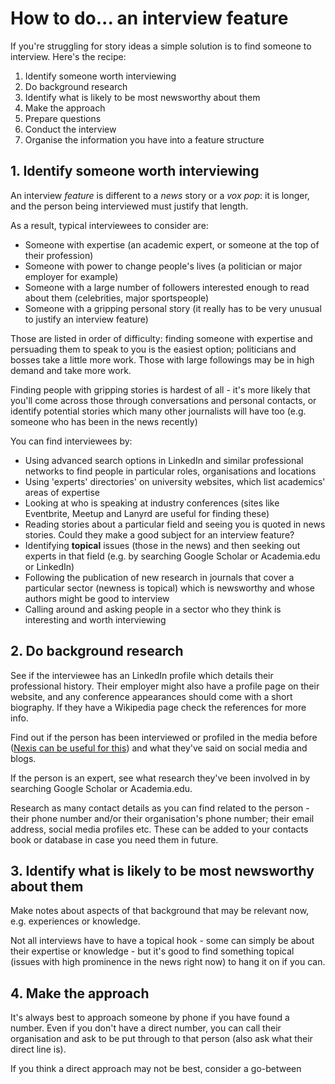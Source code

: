 # How to do... an interview feature

If you're struggling for story ideas a simple solution is to find someone to interview. Here's the recipe:

1. Identify someone worth interviewing
2. Do background research
3. Identify what is likely to be most newsworthy about them
4. Make the approach
5. Prepare questions
6. Conduct the interview
7. Organise the information you have into a feature structure

## 1. Identify someone worth interviewing

An interview *feature* is different to a *news* story or a *vox pop*: it is longer, and the person being interviewed must justify that length. 

As a result, typical interviewees to consider are:

* Someone with expertise (an academic expert, or someone at the top of their profession)
* Someone with power to change people's lives (a politician or major employer for example)
* Someone with a large number of followers interested enough to read about them (celebrities, major sportspeople)
* Someone with a gripping personal story (it really has to be very unusual to justify an interview feature)

Those are listed in order of difficulty: finding someone with expertise and persuading them to speak to you is the easiest option; politicians and bosses take a little more work. Those with large followings may be in high demand and take more work. 

Finding people with gripping stories is hardest of all - it's more likely that you'll come across those through conversations and personal contacts, or identify potential stories which many other journalists will have too (e.g. someone who has been in the news recently)

You can find interviewees by:

* Using advanced search options in LinkedIn and similar professional networks to find people in particular roles, organisations and locations
* Using 'experts' directories' on university websites, which list academics' areas of expertise
* Looking at who is speaking at industry conferences (sites like Eventbrite, Meetup and Lanyrd are useful for finding these)
* Reading stories about a particular field and seeing you is quoted in news stories. Could they make a good subject for an interview feature?
* Identifying **topical** issues (those in the news) and then seeking out experts in that field (e.g. by searching Google Scholar or Academia.edu or LinkedIn)
* Following the publication of new research in journals that cover a particular sector (newness is topical) which is newsworthy and whose authors might be good to interview
* Calling around and asking people in a sector who they think is interesting and worth interviewing

## 2. Do background research

See if the interviewee has an LinkedIn profile which details their professional history. Their employer might also have a profile page on their website, and any conference appearances should come with a short biography. If they have a Wikipedia page check the references for more info.

Find out if the person has been interviewed or profiled in the media before ([Nexis can be useful for this](https://docs.google.com/document/d/e/2PACX-1vRPWOlzvTlZ0r5wL333kH-YsGQTrUMoeEYRAuTc9NKF1ItKJGPdq22u2S7UtwbcQIJKsJAKVXnNUai2/pub)) and what they've said on social media and blogs.

If the person is an expert, see what research they've been involved in by searching Google Scholar or Academia.edu.

Research as many contact details as you can find related to the person - their phone number and/or their organisation's phone number; their email address, social media profiles etc. These can be added to your contacts book or database in case you need them in future.

## 3. Identify what is likely to be most newsworthy about them

Make notes about aspects of that background that may be relevant now, e.g. experiences or knowledge.

Not all interviews have to have a topical hook - some can simply be about their expertise or knowledge - but it's good to find something topical (issues with high prominence in the news right now) to hang it on if you can. 

## 4. Make the approach



It's always best to approach someone by phone if you have found a number. Even if you don't have a direct number, you can call their organisation and ask to be put through to that person (also ask what their direct line is).

If you think a direct approach may not be best, consider a go-between
